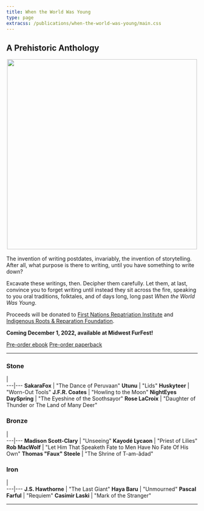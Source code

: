 ```yaml
---
title: When the World Was Young
type: page
extracss: /publications/when-the-world-was-young/main.css
---
```


## A Prehistoric Anthology

<img src="/assets/img/publications/wtwwy-front.png" style="margin: 0 auto; display: block; width: 500px; max-width: 100%; margin-bottom: 1rem;">

The invention of writing postdates, invariably, the invention of storytelling. After all, what purpose is there to writing, until you have something to write down?

Excavate these writings, then. Decipher them carefully. Let them, at last, convince you to forget writing until instead they sit across the fire, speaking to you oral traditions, folktales, and of days long, long past *When the World Was Young*.

Proceeds will be donated to [First Nations Repatriation Institute](https://www.wearecominghome.org/) and [Indigenous Roots & Reparation Foundation](https://www.indigenousrrf.org/).

**Coming December 1, 2022, available at Midwest FurFest!**

<div class="buy">
<a href="https://makyo.itch.io/wtwwy" target="_blank">Pre-order ebook</a>
<a href="https://makyo-ink.square.site/product/when-the-world-was-young-a-prehistoric-anthology/13">Pre-order paperback</a>
</div>

-----

### Stone

   |   
---|---
**SakaraFox** | "The Dance of Peruvaan"
**Utunu** | "Lids"
**Huskyteer** | "Worn-Out Tools"
**J.F.R. Coates** | "Howling to the Moon"
**NightEyes DaySpring** | "The Eyeshine of the Soothsayor"
**Rose LaCroix** | "Daughter of Thunder or The Land of Many Deer"

### Bronze

   |   
---|---
**Madison Scott-Clary** | "Unseeing"
**Kayodé Lycaon** | "Priest of Lilies"
**Rob MacWolf** | "Let Him That Speaketh Fate to Men Have No Fate Of His Own"
**Thomas "Faux" Steele** | "The Shrine of T-am-ădad"

### Iron

   |   
---|---
**J.S. Hawthorne** | "The Last Giant"
**Haya Baru** | "Unmourned"
**Pascal Farful** | "Requiem"
**Casimir Laski** | "Mark of the Stranger"

-----
